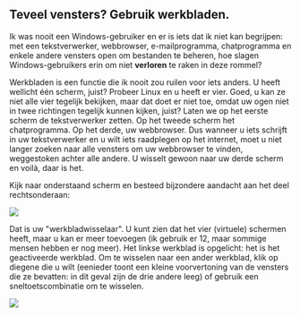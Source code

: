 

<div id="corps">

<h2>Teveel vensters? Gebruik werkbladen.</h2>

Ik was nooit een Windows-gebruiker en er is iets dat ik niet kan 
begrijpen: met een tekstverwerker, webbrowser, e-mailprogramma, chatprogramma
en enkele andere vensters open om bestanden te beheren, hoe slagen
Windows-gebruikers erin om niet <b>verloren</b> te raken in deze rommel?

Werkbladen is een functie die ik nooit zou ruilen voor iets anders. U heeft
wellicht één scherm, juist? Probeer Linux en u heeft er vier. Goed, u kan ze
niet alle vier tegelijk bekijken, maar dat doet er niet toe, omdat uw ogen
niet in twee richtingen tegelijk kunnen kijken, juist? Laten we op het eerste
scherm de tekstverwerker zetten. Op het tweede scherm het chatprogramma. Op
het derde, uw webbrowser. Dus wanneer u iets schrijft in uw tekstverwerker en
u wilt iets raadplegen op het internet, moet u niet langer zoeken naar alle
vensters om uw webbrowser te vinden, weggestoken achter alle andere. U
wisselt gewoon naar uw derde scherm en voilà, daar is het.

Kijk naar onderstaand scherm en besteed bijzondere aandacht aan het deel rechtsonderaan:

<img src="Images/workspaces.png" border="0"/>

Dat is uw "werkbladwisselaar". U kunt zien dat het vier (virtuele) 
schermen heeft, maar u kan er meer toevoegen (ik gebruik er 12, maar sommige
mensen hebben er nog meer). Het linkse werkblad is opgelicht: het is het geactiveerde
werkblad. Om te wisselen naar een ander werkblad, klik op diegene die u wilt 
(eenieder toont een kleine voorvertoning van de vensters die ze bevatten: 
in dit geval zijn de drie andere leeg) of gebruik een sneltoetscombinatie om te wisselen.

<img src="Images/workspaces_full.png" border="0"/>

</div>


